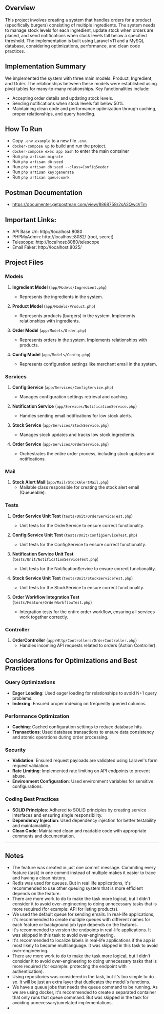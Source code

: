 ## Overview

This project involves creating a system that handles orders for a product (specifically burgers) consisting of multiple ingredients. The system needs to manage stock levels for each ingredient, update stock when orders are placed, and send notifications when stock levels fall below a specified threshold. The implementation is built using Laravel v11 and a MySQL database, considering optimizations, performance, and clean code practices.

## Implementation Summary

We implemented the system with three main models: Product, Ingredient, and Order. The relationships between these models were established using pivot tables for many-to-many relationships. Key functionalities include:
- Accepting order details and updating stock levels.
- Sending notifications when stock levels fall below 50%.
- Maintaining clean code and performance optimization through caching, proper relationships, and query handling.

## How To Run
- Copy `.env.example` to a new file `.env`.
- `docker-compose up` to build and run the project.
- `docker-compose exec app bash` to enter the main container
- Run `php artisan migrate`
- Run `php artisan db:seed`
- Run `php artisan db:seed --class=ConfigSeeder`
- Run `php artisan key:generate`
- Run `php artisan queue:work`


## Postman Documentation
- https://documenter.getpostman.com/view/8868758/2sA3QwcVTm

## Important Links:
- API Base Url: http://localhost:8080
- PHPMyAdmin: http://localhost:8082/ (root, secret)
- Telescope: http://localhost:8080/telescope
- Email Faker: http://localhost:8025/

## Project Files

### Models
1. **Ingredient Model** (`app/Models/Ingredient.php`)
    - Represents the ingredients in the system.

2. **Product Model** (`app/Models/Product.php`)
    - Represents products (burgers) in the system. Implements relationships with ingredients.

3. **Order Model** (`app/Models/Order.php`)
    - Represents orders in the system. Implements relationships with products.

4. **Config Model** (`app/Models/Config.php`)
    - Represents configuration settings like merchant email in the system.

### Services
1. **Config Service** (`app/Services/ConfigService.php`)
    - Manages configuration settings retrieval and caching.

2. **Notification Service** (`app/Services/NotificationService.php`)
    - Handles sending email notifications for low stock alerts.

3. **Stock Service** (`app/Services/StockService.php`)
    - Manages stock updates and tracks low stock ingredients.

4. **Order Service** (`app/Services/OrderService.php`)
    - Orchestrates the entire order process, including stock updates and notifications.

### Mail
1. **Stock Alert Mail** (`app/Mail/StockAlertMail.php`)
    - Mailable class responsible for creating the stock alert email (Queueable).

### Tests
1. **Order Service Unit Test** (`tests/Unit/OrderServiceTest.php`)
    - Unit tests for the OrderService to ensure correct functionality.

2. **Config Service Unit Test** (`tests/Unit/ConfigServiceTest.php`)
    - Unit tests for the ConfigService to ensure correct functionality.

3. **Notification Service Unit Test** (`tests/Unit/NotificationServiceTest.php`)
    - Unit tests for the NotificationService to ensure correct functionality.

4. **Stock Service Unit Test** (`tests/Unit/StockServiceTest.php`)
    - Unit tests for the StockService to ensure correct functionality.

5. **Order Workflow Integration Test** (`tests/Feature/OrderWorkflowTest.php`)
    - Integration tests for the entire order workflow, ensuring all services work together correctly.

### Controller
1. **OrderController** (`app/Http/Controllers/OrderController.php`)
    - Handles incoming API requests related to orders (Action Controller).

## Considerations for Optimizations and Best Practices

### Query Optimizations
- **Eager Loading**: Used eager loading for relationships to avoid N+1 query problems.
- **Indexing**: Ensured proper indexing on frequently queried columns.

### Performance Optimization
- **Caching**: Cached configuration settings to reduce database hits.
- **Transactions**: Used database transactions to ensure data consistency and atomic operations during order processing.

### Security
- **Validation**: Ensured request payloads are validated using Laravel's form request validation.
- **Rate Limiting**: Implemented rate limiting on API endpoints to prevent abuse.
- **Environment Configuration**: Used environment variables for sensitive configurations.

### Coding Best Practices
- **SOLID Principles**: Adhered to SOLID principles by creating service interfaces and ensuring single responsibility.
- **Dependency Injection**: Used dependency injection for better testability and maintainability.
- **Clean Code**: Maintained clean and readable code with appropriate comments and documentation.

---

## Notes
- The feature was created in just one commit message. Commiting every feature (task) in one commit instead of multiple makes it easier to trace and having a clean history.
- Redis was used for queues. But in real life applications, it's recommended to use other queuing system that is more efficient depends on the feature.
- There are more work to do to make the task more logical, but I didn't consider it to avoid over-engineering to doing unnecessary tasks that is more required (for example: API for listing products).
- We used the default queue for sending emails. In real-life applications, it's recommended to create multiple queues with different names for each feature or background job type depends on the features.
- It's recommended to version the endpoints in real-life applications. It was skipped in this task to avoid over-engineering.
- It's recommended to localize labels in real-life applications if the app is most likely to become multilanguage. It was skipped in this task to avoid over-engineering.
- There are more work to do to make the task more logical, but I didn't consider it to avoid over-engineering to doing unnecessary tasks that is more required (for example: protecting the endpoint with authentication).
- Using repositories was considered in the task, but it's too simple to do so. It will be just an extra layer that duplicates the model's functions.
- We have a queue jobs that needs the queue command to be running. As we are using docker, it's recommended to create a separated container that only runs that queue command. But was skipped in the task for avoiding unnecessary\unrelated implementations.
- 
